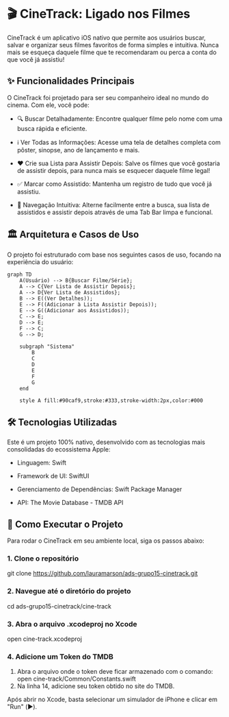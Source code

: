 # 🎬 CineTrack: Ligado nos Filmes

CineTrack é um aplicativo iOS nativo que permite aos usuários buscar, salvar e organizar seus filmes favoritos de forma simples e intuitiva. Nunca mais se esqueça daquele filme que te recomendaram ou perca a conta do que você já assistiu!

## ✨ Funcionalidades Principais
O CineTrack foi projetado para ser seu companheiro ideal no mundo do cinema. Com ele, você pode:

* 🔍 Buscar Detalhadamente: Encontre qualquer filme pelo nome com uma busca rápida e eficiente.

* ℹ️ Ver Todas as Informações: Acesse uma tela de detalhes completa com pôster, sinopse, ano de lançamento e mais.

* ❤️ Crie sua Lista para Assistir Depois: Salve os filmes que você gostaria de assistir depois, para nunca mais se esquecer daquele filme legal!

* ✅ Marcar como Assistido: Mantenha um registro de tudo que você já assistiu.

* 📱 Navegação Intuitiva: Alterne facilmente entre a busca, sua lista de assistidos e assistir depois através de uma Tab Bar limpa e funcional.

## 🏛️ Arquitetura e Casos de Uso
O projeto foi estruturado com base nos seguintes casos de uso, focando na experiência do usuário:

```mermaid
graph TD
    A(Usuário) --> B{Buscar Filme/Série};
    A --> C{Ver Lista de Assistir Depois};
    A --> D{Ver Lista de Assistidos};
    B --> E((Ver Detalhes));
    E --> F((Adicionar à Lista Assistir Depois));
    E --> G((Adicionar aos Assistidos));
    C --> E;
    D --> E;
    F --> C;
    G --> D;

    subgraph "Sistema"
        B
        C
        D
        E
        F
        G
    end

    style A fill:#90caf9,stroke:#333,stroke-width:2px,color:#000
```

## 🛠️ Tecnologias Utilizadas
Este é um projeto 100% nativo, desenvolvido com as tecnologias mais consolidadas do ecossistema Apple:

* Linguagem: Swift

* Framework de UI:  SwiftUI

* Gerenciamento de Dependências:  Swift Package Manager

* API: The Movie Database - TMDB API

## 🚀 Como Executar o Projeto
Para rodar o CineTrack em seu ambiente local, siga os passos abaixo:

### 1. Clone o repositório
git clone https://github.com/lauramarson/ads-grupo15-cinetrack.git

### 2. Navegue até o diretório do projeto
cd ads-grupo15-cinetrack/cine-track

### 3. Abra o arquivo .xcodeproj no Xcode
open cine-track.xcodeproj

### 4. Adicione um Token do TMDB
1. Abra o arquivo onde o token deve ficar armazenado com o comando: 
open cine-track/Common/Constants.swift
2. Na linha 14, adicione seu token obtido no site do TMDB.

Após abrir no Xcode, basta selecionar um simulador de iPhone e clicar em "Run" (▶️).

